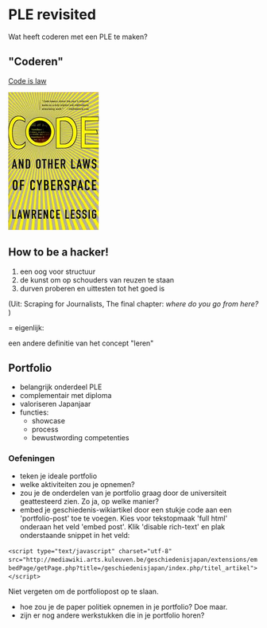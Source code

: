 PLE revisited
=============

Wat heeft coderen met een PLE te maken?

## "Coderen"

[Code is law](https://www.socialtext.net/codev2/Code%20Is%20Law)

![](../beelden/codeislawcover.jpg)


## How to be a hacker!

1. een oog voor structuur
2. de kunst om op schouders van reuzen te staan
3. durven proberen en uittesten tot het goed is

(Uit: Scraping for Journalists,  The final chapter: _where do you go from here?_  )

= eigenlijk:

een andere definitie van het concept "leren"

## Portfolio

- belangrijk onderdeel PLE
- complementair met diploma
- valoriseren Japanjaar
- functies:
    - showcase
    - process 
    - bewustwording competenties

### Oefeningen

- teken je ideale portfolio
- welke aktiviteiten zou je opnemen?
- zou je de onderdelen van je portfolio graag door de universiteit geattesteerd zien. Zo ja, op welke manier?
- embed je geschiedenis-wikiartikel door een stukje code aan een 'portfolio-post' toe te voegen. Kies voor tekstopmaak 'full html' onderaan het veld 'embed post'. Klik 'disable rich-text' en plak onderstaande snippet in het veld: 

`<script type="text/javascript" charset="utf-8" 
src="http://mediawiki.arts.kuleuven.be/geschiedenisjapan/extensions/embedPage/getPage.php?title=/geschiedenisjapan/index.php/titel_artikel"></script>`

Niet vergeten om de portfoliopost op te slaan.

- hoe zou je de paper politiek opnemen in je portfolio? Doe maar.
- zijn er nog andere werkstukken die in je portfolio horen? 